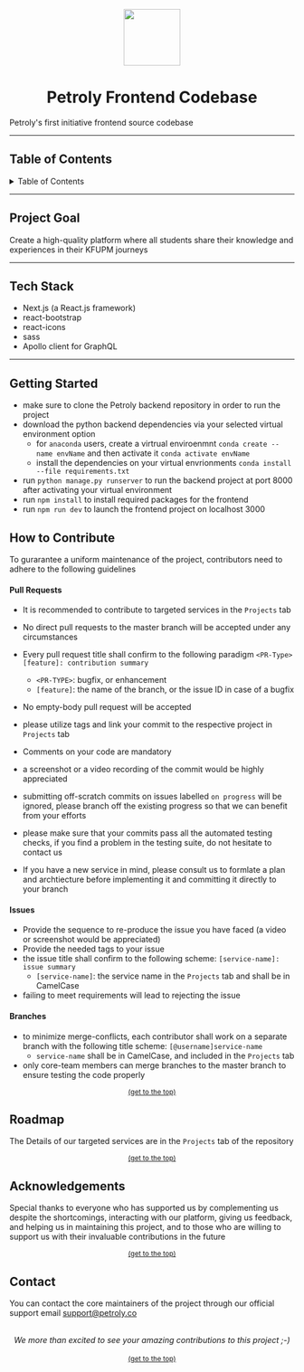 <p  align="center">
<img  width="100" height="100" src="https://i.postimg.cc/L6NPJzgv/new-favicon.png">
</p>

<h1 align="center" > Petroly Frontend Codebase</h1>

Petroly's first initiative frontend source codebase

---

## Table of Contents

<details>
<summary>Table of Contents</summary>
<ol>
<li>
<a href="#Project-Goal">Project Goal</a>
</li>
<li>
<a href="#Tech-Stack">Tech Stack</a>
</li>
<li>
<a href="#Getting-Started">Getting Started</a>
</li>
  <li>
<details>
<summary><a href="#How-to-contribute">How to contribute?</a></summary>
<ul>
<li>
<a href="#Pull-Requests">Pull Requests</a>
</li>
<li>
<a href="#Issues">Opening Issues</a>
</li>
<li>
<a href="#Branches">Branches</a>
</li>
</ul>
</details>
  </li>
<li>
<a href="#Roadmap">Roadmap</a>
</li>
<li>
<a href="#Acknowledgement">Acknowledgements</a>
</li>
<li>
<a href="#Contact">Contact</a>
</li>
</ol>
</details>

---

## Project Goal

Create a high-quality platform where all students share their knowledge and experiences in their KFUPM journeys

---

## Tech Stack

- Next.js (a React.js framework)
- react-bootstrap
- react-icons
- sass
- Apollo client for GraphQL

---

## Getting Started

- make sure to clone the Petroly backend repository in order to run the project
- download the python backend dependencies via your selected virtual environment option
  - for `anaconda` users, create a virtrual enviroenmnt `conda create --name envName` and then activate it `conda activate envName`
  -  install the dependencies on your virtual envrionments `conda install --file requirements.txt`
- run `python manage.py runserver` to run the backend project at port 8000 after activating your virtual environment
- run `npm install` to install required packages for the frontend
- run `npm run dev` to launch the frontend project on localhost 3000

## How to Contribute

To gurarantee a uniform maintenance of the project, contributors need to adhere to the following guidelines

#### Pull Requests

- It is recommended to contribute to targeted services in the `Projects` tab
- No direct pull requests to the master branch will be accepted under any circumstances
- Every pull request title shall confirm to the following paradigm `<PR-Type>[feature]: contribution summary`
  - `<PR-TYPE>`: bugfix, or enhancement
  - `[feature]`: the name of the branch, or the issue ID in case of a bugfix
- No empty-body pull request will be accepted
- please utilize tags and link your commit to the respective project in `Projects` tab
- Comments on your code are mandatory
- a screenshot or a video recording of the commit would be highly appreciated
- submitting off-scratch commits on issues labelled `on progress` will be ignored, please branch off the existing progress so that we can benefit from your efforts

- please make sure that your commits pass all the automated testing checks, if you find a problem in the testing suite, do not hesitate to contact us

- If you have a new service in mind, please consult us to formlate a plan and archtiecture before implementing it and committing it directly to your branch


#### Issues

- Provide the sequence to re-produce the issue you have faced (a video or screenshot would be appreciated)
- Provide the needed tags to your issue
- the issue title shall confirm to the following scheme: `[service-name]: issue summary`
  - `[service-name]`: the service name in the `Projects` tab and shall be in CamelCase
- failing to meet requirements will lead to rejecting the issue

#### Branches

- to minimize merge-conflicts, each contributor shall work on a separate branch with the following title scheme: `[@username]service-name`
  - `service-name` shall be in CamelCase, and included in the `Projects` tab
- only core-team members can merge branches to the master branch to ensure testing the code properly
<div style="font-size: 12px;" align="center"><a href="#Table-of-Contents" >(get to the top)</a></div>

## Roadmap

The Details of our targeted services are in the `Projects` tab of the repository

<div style="font-size: 12px;" align="center"><a href="#Table-of-Contents" >(get to the top)</a></div>

## Acknowledgements

Special thanks to everyone who has supported us by complementing us despite the shortcomings, interacting with our platform, giving us feedback, and helping us in maintaining this project, and to those who are willing to support us with their invaluable contributions in the future

<div style="font-size: 12px;" align="center"><a href="#Table-of-Contents" >(get to the top)</a></div>

## Contact

You can contact the core maintainers of the project through our official support email support@petroly.co

<br />
<div align="center"><i>We more than excited to see your amazing contributions to this project ;-)</i></div>
<br/>
<div style="font-size: 12px;" align="center"><a href="#Table-of-Contents" >(get to the top)</a></div>
